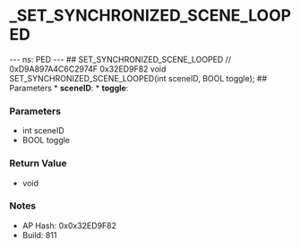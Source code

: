 # _SET_SYNCHRONIZED_SCENE_LOOPED

--- ns: PED --- ## SET_SYNCHRONIZED_SCENE_LOOPED  // 0xD9A897A4C6C2974F 0x32ED9F82 void SET_SYNCHRONIZED_SCENE_LOOPED(int sceneID, BOOL toggle);   ## Parameters * **sceneID**: * **toggle**:

### Parameters
* int sceneID
* BOOL toggle

### Return Value
* void

### Notes
* AP Hash: 0x0x32ED9F82
* Build: 811


